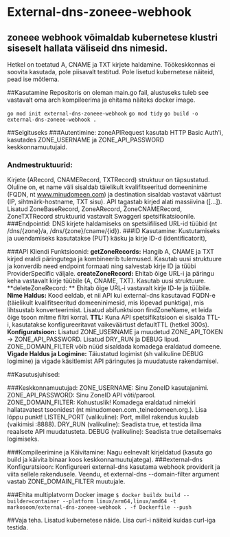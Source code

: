 # External-dns-zoneee-webhook

## zoneee webhook võimaldab kubernetese klustri siseselt hallata väliseid dns nimesid.
Hetkel on toetatud A, CNAME ja TXT kirjete haldamine.
Töökeskkonnas ei soovita kasutada, pole piisavalt testitud.
Pole lisetud kubernetese näiteid, pead ise mõtlema.

##Kasutamine
Repositoris on oleman main.go fail, alustuseks tuleb see vastavalt oma arch kompileerima ja ehitama näiteks docker image.

`go mod init external-dns-zoneee-webhook`
`go mod tidy`
`go build -o external-dns-zoneee-webhook .`

##Selgituseks
###Autentimine: 
zoneAPIRequest kasutab HTTP Basic Auth'i, kasutades ZONE_USERNAME ja ZONE_API_PASSWORD keskkonnamuutujaid.

### Andmestruktuurid:
Kirjete (ARecord, CNAMERecord, TXTRecord) struktuur on täpsustatud. Oluline on, et name väli sisaldab täielikult kvalifitseeritud domeeninime (FQDN, nt www.minudomeen.com) ja destination sisaldab vastavat väärtust (IP, sihtmärk-hostname, TXT sisu). API tagastab kirjed alati massiivina ([...]).
Lisatud ZoneBaseRecord, ZoneARecord, ZoneCNAMERecord, ZoneTXTRecord struktuurid vastavalt Swaggeri spetsifikatsioonile.
###Endpointid:
DNS kirjete haldamiseks on spetsiifilised URL-id tüübid  (nt /dns/{zone}/a, /dns/{zone}/cname/{id}).
###ID Kasutamine:
Kustutamiseks ja uuendamiseks kasutatakse (PUT) käsku ja kirje ID-d (identificatorit),

###API Kliendi Funktsioonid:
**getZoneRecords:** Hangib A, CNAME ja TXT kirjed eraldi päringutega ja kombineerib tulemused. Kasutab uusi struktuure ja konverdib need endpoint formaati ning salvestab kirje ID ja tüübi ProviderSpecific väljale.
**createZoneRecord:** Ehitab õige URL-i ja päringu keha vastavalt kirje tüübile (A, CNAME, TXT). Kasutab uusi struktuure.
**deleteZoneRecord: ** Ehitab õige URL-i vastavalt kirje ID-le ja tüübile.
**Nime Haldus:** Kood eeldab, et nii API kui external-dns kasutavad FQDN-e (täielikult kvalifitseeritud domeeninimesid, mis lõpevad punktiga), mis lihtsustab konverteerimist. Lisatud abifunktsioon findZoneName, et leida õige tsoon mitme filtri korral.
**TTL:** Kuna API spetsifikatsioon ei sisalda TTL-i, kasutatakse konfigureeritavat vaikeväärtust defaultTTL (hetkel 300s).
**Konfiguratsioon:** Lisatud ZONE_USERNAME ja muudetud ZONE_API_TOKEN -> ZONE_API_PASSWORD. Lisatud DRY_RUN ja DEBUG lipud. ZONE_DOMAIN_FILTER võib nüüd sisaldada komadega eraldatud domeene.
**Vigade Haldus ja Logimine:** Täiustatud logimist (sh valikuline DEBUG logimine) ja vigade käsitlemist API päringutes ja muudatuste rakendamisel.

##Kasutusjuhised:

###Keskkonnamuutujad:
ZONE_USERNAME: Sinu ZoneID kasutajanimi.
ZONE_API_PASSWORD: Sinu ZoneID API võti/parool.
ZONE_DOMAIN_FILTER: Kohustuslik! Komadega eraldatud nimekiri hallatavatest tsoonidest (nt minudomeen.com.,teinedomeen.org.). Lisa lõppu punkt!
LISTEN_PORT (valikuline): Port, millel rakendus kuulab (vaikimisi :8888).
DRY_RUN (valikuline): Seadista true, et testida ilma reaalsete API muudatusteta.
DEBUG (valikuline): Seadista true detailsemaks logimiseks.

###Kompileerimine ja Käivitamine:
Nagu eelnevalt kirjeldatud (kasuta go build ja käivita binaar koos keskkonnamuutujatega).
###external-dns Konfiguratsioon:
Konfigureeri external-dns kasutama webhook providerit ja viita sellele rakendusele. Veendu, et external-dns --domain-filter argument vastab ZONE_DOMAIN_FILTER muutujale.

###Ehita multiplatvorm Docker image
`
$ docker buildx build --builder=container --platform linux/arm64,linux/amd64 -t markosoom/external-dns-zoneee-webhook . -f Dockerfile --push
`

##Vaja teha.
Lisatud kubernetese näide.
Lisa curl-i näiteid kuidas curl-iga testida.

